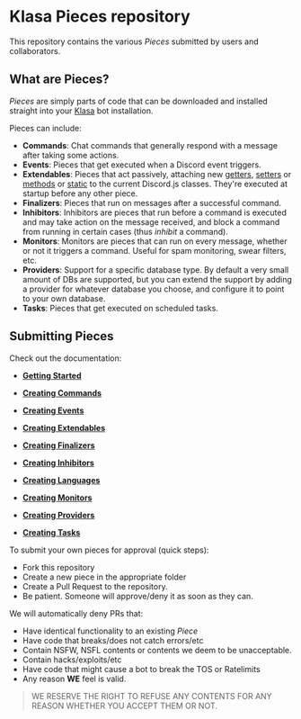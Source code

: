 # Klasa Pieces repository

This repository contains the various *Pieces* submitted by users and collaborators.

## What are Pieces?

*Pieces* are simply parts of code that can be downloaded and installed straight into your [Klasa](https://github.com/dirigeants/klasa) bot installation.

Pieces can include:

- **Commands**: Chat commands that generally respond with a message after taking some actions.
- **Events**: Pieces that get executed when a Discord event triggers.
- **Extendables**: Pieces that act passively, attaching new [getters](https://developer.mozilla.org/en-US/docs/Web/JavaScript/Reference/Functions/get), [setters](https://developer.mozilla.org/en-US/docs/Web/JavaScript/Reference/Functions/set) or [methods](https://developer.mozilla.org/en-US/docs/Web/JavaScript/Reference/Functions/Method_definitions) or [static](https://developer.mozilla.org/en-US/docs/Web/JavaScript/Reference/Classes/static) to the current Discord.js classes. They're executed at startup before any other piece.
- **Finalizers**: Pieces that run on messages after a successful command.
- **Inhibitors**: Inhibitors are pieces that run before a command is executed and may take action on the message received, and block a command from running in certain cases (thus *inhibit* a command).
- **Monitors**: Monitors are pieces that can run on every message, whether or not it triggers a command. Useful for spam monitoring, swear filters, etc.
- **Providers**: Support for a specific database type. By default a very small amount of DBs are supported, but you can extend the support by adding a provider for whatever database you choose, and configure it to point to your own database.
- **Tasks**: Pieces that get executed on scheduled tasks.

## Submitting Pieces

Check out the documentation:

- **[Getting Started](https://klasa.js.org/#/docs/main/master/Getting%20Started/GettingStarted)**

- **[Creating Commands](https://klasa.js.org/#/docs/main/master/Piece%20Basics/CreatingCommands)**
- **[Creating Events](https://klasa.js.org/#/docs/main/master/Piece%20Basics/CreatingEvents)**
- **[Creating Extendables](https://klasa.js.org/#/docs/main/master/Piece%20Basics/CreatingExtendables)**
- **[Creating Finalizers](https://klasa.js.org/#/docs/main/master/Piece%20Basics/CreatingFinalizers)**
- **[Creating Inhibitors](https://klasa.js.org/#/docs/main/master/Piece%20Basics/CreatingInhibitors)**
- **[Creating Languages](https://klasa.js.org/#/docs/main/master/Piece%20Basics/CreatingLanguages)**
- **[Creating Monitors](https://klasa.js.org/#/docs/main/master/Piece%20Basics/CreatingMonitors)**
- **[Creating Providers](https://klasa.js.org/#/docs/main/master/Piece%20Basics/CreatingProviders)**
- **[Creating Tasks](https://klasa.js.org/#/docs/main/master/Piece%20Basics/CreatingTasks)**

To submit your own pieces for approval (quick steps):

- Fork this repository
- Create a new piece in the appropriate folder
- Create a Pull Request to the repository.
- Be patient. Someone will approve/deny it as soon as they can.

We will automatically deny PRs that:

- Have identical functionality to an existing *Piece*
- Have code that breaks/does not catch errors/etc
- Contain NSFW, NSFL contents or contents we deem to be unacceptable.
- Contain hacks/exploits/etc
- Have code that might cause a bot to break the TOS or Ratelimits
- Any reason **WE** feel is valid.

> WE RESERVE THE RIGHT TO REFUSE ANY CONTENTS FOR ANY REASON WHETHER YOU ACCEPT THEM OR NOT.
